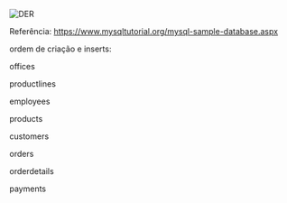 
![DER](https://user-images.githubusercontent.com/9336800/153962569-1da6ec2c-6bf3-417e-8c4e-4371c68b7ef1.png)


Referência: https://www.mysqltutorial.org/mysql-sample-database.aspx

ordem de criação e inserts:

offices

productlines

employees

products

customers

orders

orderdetails

payments
